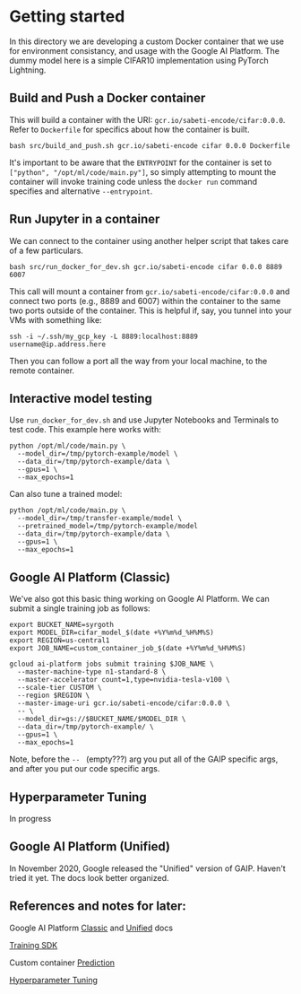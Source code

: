 # Getting started

In this directory we are developing a custom Docker container that we use for environment consistancy, and usage with the Google AI Platform. The dummy model here is a simple CIFAR10 implementation using PyTorch Lightning.

## Build and Push a Docker container

This will build a container with the URI: `gcr.io/sabeti-encode/cifar:0.0.0`. Refer to `Dockerfile` for specifics about how the container is built.

```
bash src/build_and_push.sh gcr.io/sabeti-encode cifar 0.0.0 Dockerfile
```

It's important to be aware that the `ENTRYPOINT` for the container is set to `["python", "/opt/ml/code/main.py"]`, so simply attempting to mount the container will invoke training code unless the `docker run` command specifies and alternative `--entrypoint`.


## Run Jupyter in a container

We can connect to the container using another helper script that takes care of a few particulars.

```
bash src/run_docker_for_dev.sh gcr.io/sabeti-encode cifar 0.0.0 8889 6007
```

This call will mount a container from `gcr.io/sabeti-encode/cifar:0.0.0` and connect two ports (e.g., 8889 and 6007) within the container to the same two ports outside of the container. This is helpful if, say, you tunnel into your VMs with something like:

```
ssh -i ~/.ssh/my_gcp_key -L 8889:localhost:8889 username@ip.address.here
```

Then you can follow a port all the way from your local machine, to the remote container.

## Interactive model testing

Use `run_docker_for_dev.sh` and use Jupyter Notebooks and Terminals to test code. This example here works with:

```
python /opt/ml/code/main.py \
  --model_dir=/tmp/pytorch-example/model \
  --data_dir=/tmp/pytorch-example/data \
  --gpus=1 \
  --max_epochs=1
```

Can also tune a trained model:

```
python /opt/ml/code/main.py \
  --model_dir=/tmp/transfer-example/model \
  --pretrained_model=/tmp/pytorch-example/model
  --data_dir=/tmp/pytorch-example/data \
  --gpus=1 \
  --max_epochs=1
```

## Google AI Platform (Classic)

We've also got this basic thing working on Google AI Platform. We can submit a single training job as follows:

```
export BUCKET_NAME=syrgoth
export MODEL_DIR=cifar_model_$(date +%Y%m%d_%H%M%S)
export REGION=us-central1
export JOB_NAME=custom_container_job_$(date +%Y%m%d_%H%M%S)

gcloud ai-platform jobs submit training $JOB_NAME \
  --master-machine-type n1-standard-8 \
  --master-accelerator count=1,type=nvidia-tesla-v100 \
  --scale-tier CUSTOM \
  --region $REGION \
  --master-image-uri gcr.io/sabeti-encode/cifar:0.0.0 \
  -- \
  --model_dir=gs://$BUCKET_NAME/$MODEL_DIR \
  --data_dir=/tmp/pytorch-example/ \
  --gpus=1 \
  --max_epochs=1
```

Note, before the `-- ` (empty???) arg you put all of the GAIP specific args, and after you put our code specific args.

## Hyperparameter Tuning

In progress

## Google AI Platform (Unified)

In November 2020, Google released the "Unified" version of GAIP. Haven't tried it yet. The docs look better organized.

## References and notes for later:

Google AI Platform [Classic](https://cloud.google.com/ai-platform) and [Unified](https://cloud.google.com/ai-platform-unified/docs) docs

[Training SDK](https://cloud.google.com/sdk/gcloud/reference/ai-platform/jobs/submit/training)

Custom container [Prediction](https://cloud.google.com/ai-platform/prediction/docs/getting-started-pytorch-container)

[Hyperparameter Tuning](https://cloud.google.com/ai-platform/training/docs/hyperparameter-tuning-overview)